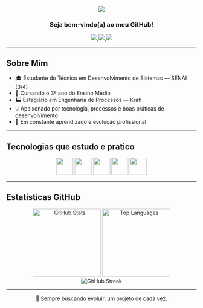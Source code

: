 <p align="center">
  <img src="https://capsule-render.vercel.app/api?type=waving&color=FFFFFF,50:2C5364,100:203A43&height=150&section=header&text=Carlos%20Jhonne&fontSize=40&fontAlign=center&animation=fadeIn&fontColor=FFFFFF" />
</p>

<h3 align="center">Seja bem-vindo(a) ao meu GitHub!</h3>

<div align="center">
  
  <a href="mailto:carlosjhonne7@gmail.com">
    <img src="https://img.shields.io/badge/Gmail-D14836?style=for-the-badge&logo=gmail&logoColor=white" />
  </a>
  <a href="https://www.linkedin.com/in/carlos-jhonne-8096a42a5/">
    <img src="https://img.shields.io/badge/LinkedIn-0077B5?style=for-the-badge&logo=linkedin&logoColor=white" />
  </a>
  <a href="https://www.instagram.com/carlos_jhonness/">
    <img src="https://img.shields.io/badge/Instagram-E4405F?style=for-the-badge&logo=instagram&logoColor=white" />
  </a>

</div>

---

## Sobre Mim

- 🎓 Estudante do Técnico em Desenvolvimento de Sistemas — SENAI (3/4)  
- 🎒 Cursando o 3º ano do Ensino Médio  
- 🏭 Estagiário em Engenharia de Processos — Krah  
- 💡 Apaixonado por tecnologia, processos e boas práticas de desenvolvimento  
- 🚀 Em constante aprendizado e evolução profissional  
---

## Tecnologias que estudo e pratico

<div align="center">
  <img src="https://cdn.jsdelivr.net/gh/devicons/devicon/icons/java/java-original.svg" width="45px" />
  <img src="https://cdn.jsdelivr.net/gh/devicons/devicon/icons/spring/spring-original.svg" width="45px" />
  <img src="https://cdn.jsdelivr.net/gh/devicons/devicon/icons/mysql/mysql-original.svg" width="45px" />
  <img src="https://cdn.jsdelivr.net/gh/devicons/devicon/icons/html5/html5-original.svg" width="45px" />
  <img src="https://cdn.jsdelivr.net/gh/devicons/devicon/icons/css3/css3-original.svg" width="45px" />
</div>

---

## Estatísticas GitHub

<div align="center">
  <img height="180em" src="https://github-readme-stats.vercel.app/api?username=JhonneSB&show_icons=true&theme=radical&border_radius=15&hide_title=true" alt="GitHub Stats"/>
  <img height="180em" src="https://github-readme-stats.vercel.app/api/top-langs/?username=JhonneSB&layout=compact&langs_count=6&theme=radical&border_radius=15" alt="Top Languages"/>
</div>

<div align="center">
  <img src="https://github-readme-streak-stats.herokuapp.com/?user=JhonneSB&theme=radical&border_radius=15" alt="GitHub Streak"/>
</div>

---

<p align="center">🚀 Sempre buscando evoluir, um projeto de cada vez.</p>

